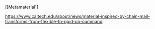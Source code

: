 [[Metamaterial]]

https://www.caltech.edu/about/news/material-inspired-by-chain-mail-transforms-from-flexible-to-rigid-on-command
